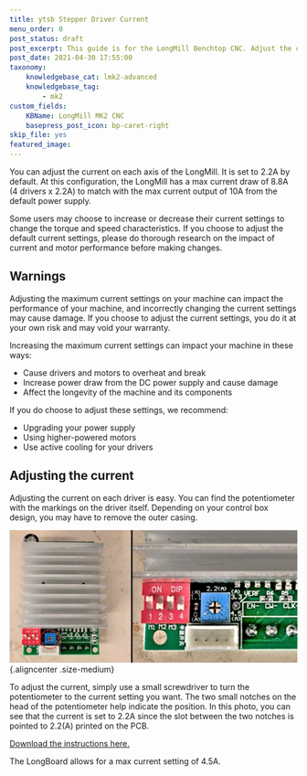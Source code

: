 ```yaml
---
title: ytsb Stepper Driver Current
menu_order: 0
post_status: draft
post_excerpt: This guide is for the LongMill Benchtop CNC. Adjust the current going to the motors on the Longboard control board, through the potentiometers on the drivers.
post_date: 2021-04-30 17:55:00
taxonomy:
    knowledgebase_cat: lmk2-advanced
    knowledgebase_tag:
        - mk2
custom_fields:
    KBName: LongMill MK2 CNC
    basepress_post_icon: bp-caret-right
skip_file: yes
featured_image: 
---
```


You can adjust the current on each axis of the LongMill. It is set to 2.2A by default. At this configuration, the LongMill has a max current draw of 8.8A (4 drivers x 2.2A) to match with the max current output of 10A from the default power supply.

Some users may choose to increase or decrease their current settings to change the torque and speed characteristics. If you choose to adjust the default current settings, please do thorough research on the impact of current and motor performance before making changes.

## Warnings

Adjusting the maximum current settings on your machine can impact the performance of your machine, and incorrectly changing the current settings may cause damage. If you choose to adjust the current settings, you do it at your own risk and may void your warranty.

Increasing the maximum current settings can impact your machine in these ways:

<ul>
  <li>Cause drivers and motors to overheat and break</li>
  <li>Increase power draw from the DC power supply and cause damage</li>
  <li>Affect the longevity of the machine and its components</li>
</ul>

If you do choose to adjust these settings, we recommend:

<ul>
  <li>Upgrading your power supply</li>
  <li>Using higher-powered motors</li>
  <li>Use active cooling for your drivers</li>
</ul>

## Adjusting the current

Adjusting the current on each driver is easy. You can find the potentiometer with the markings on the driver itself. Depending on your control box design, you may have to remove the outer casing.

![](/_images/_longmill/_advanced/lm_current_p1.jpg){.aligncenter .size-medium}

To adjust the current, simply use a small screwdriver to turn the potentiometer to the current setting you want. The two small notches on the head of the potentiometer help indicate the position. In this photo, you can see that the current is set to 2.2A since the slot between the two notches is pointed to 2.2(A) printed on the PCB.

<a href="https://resources.sienci.com/wp-content/uploads/2022/03/Stepper-Driver-Current-Adjustment.pdf" target="_blank" rel="noopener">Download the instructions here.</a>

The LongBoard allows for a max current setting of 4.5A.
